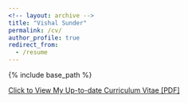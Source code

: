 ```yaml
---
<!-- layout: archive -->
title: "Vishal Sunder"
permalink: /cv/
author_profile: true
redirect_from:
  - /resume
---
```


{% include base_path %}

[Click to View My Up-to-date Curriculum Vitae [PDF]](http://vishalsunder.github.io/files/cv_vishal.pdf)

<!-- <embed src="http://vishalsunder.com/files/cv_vishal.pdf" width="650" height="1800" type='application/pdf'> -->
